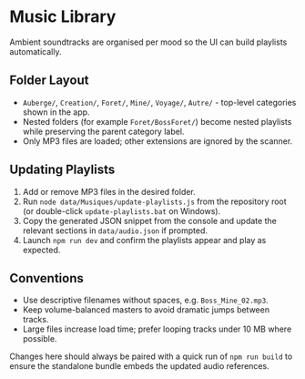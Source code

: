 # Music Library

Ambient soundtracks are organised per mood so the UI can build playlists automatically.

## Folder Layout
- `Auberge/`, `Creation/`, `Foret/`, `Mine/`, `Voyage/`, `Autre/` - top-level categories shown in the app.
- Nested folders (for example `Foret/BossForet/`) become nested playlists while preserving the parent category label.
- Only MP3 files are loaded; other extensions are ignored by the scanner.

## Updating Playlists
1. Add or remove MP3 files in the desired folder.
2. Run `node data/Musiques/update-playlists.js` from the repository root (or double-click `update-playlists.bat` on Windows).
3. Copy the generated JSON snippet from the console and update the relevant sections in `data/audio.json` if prompted.
4. Launch `npm run dev` and confirm the playlists appear and play as expected.

## Conventions
- Use descriptive filenames without spaces, e.g. `Boss_Mine_02.mp3`.
- Keep volume-balanced masters to avoid dramatic jumps between tracks.
- Large files increase load time; prefer looping tracks under 10 MB where possible.

Changes here should always be paired with a quick run of `npm run build` to ensure the standalone bundle embeds the updated audio references.
